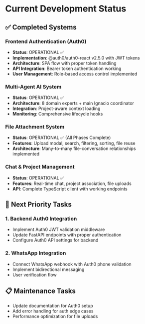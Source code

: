 # Current Development Status

## ✅ Completed Systems

### Frontend Authentication (Auth0)
- **Status**: OPERATIONAL ✅
- **Implementation**: @auth0/auth0-react v2.5.0 with JWT tokens
- **Architecture**: SPA flow with proper token handling
- **API Integration**: Bearer token authentication working
- **User Management**: Role-based access control implemented

### Multi-Agent AI System
- **Status**: OPERATIONAL ✅
- **Architecture**: 8 domain experts + main Ignacio coordinator
- **Integration**: Project-aware context loading
- **Monitoring**: Comprehensive lifecycle hooks

### File Attachment System
- **Status**: OPERATIONAL ✅ (All Phases Complete)
- **Features**: Upload modal, search, filtering, sorting, file reuse
- **Architecture**: Many-to-many file-conversation relationships implemented

### Chat & Project Management
- **Status**: OPERATIONAL ✅
- **Features**: Real-time chat, project association, file uploads
- **API**: Complete TypeScript client with working endpoints

## 🔄 Next Priority Tasks

### 1. Backend Auth0 Integration
- Implement Auth0 JWT validation middleware
- Update FastAPI endpoints with proper authentication
- Configure Auth0 API settings for backend

### 2. WhatsApp Integration
- Connect WhatsApp webhook with Auth0 phone validation
- Implement bidirectional messaging
- User verification flow

## 📋 Maintenance Tasks
- Update documentation for Auth0 setup
- Add error handling for auth edge cases
- Performance optimization for file uploads